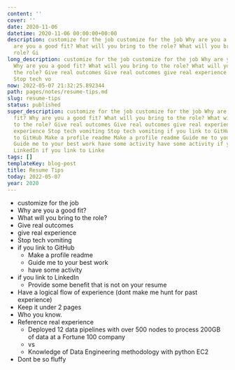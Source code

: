 ```yaml
---
content: ''
cover: ''
date: 2020-11-06
datetime: 2020-11-06 00:00:00+00:00
description: customize for the job customize for the job Why are you a good fit? Why
  are you a good fit? What will you bring to the role? What will you bring to the
  role? Gi
long_description: customize for the job customize for the job Why are you a good fit?
  Why are you a good fit? What will you bring to the role? What will you bring to
  the role? Give real outcomes Give real outcomes give real experience give real experience
  Stop tech vo
now: 2022-05-07 21:32:25.892344
path: pages/notes/resume-tips.md
slug: resume-tips
status: published
super_description: customize for the job customize for the job Why are you a good
  fit? Why are you a good fit? What will you bring to the role? What will you bring
  to the role? Give real outcomes Give real outcomes give real experience give real
  experience Stop tech vomiting Stop tech vomiting if you link to GitHub if you link
  to GitHub Make a profile readme Make a profile readme Guide me to your best work
  Guide me to your best work have some activity have some activity if you link to
  LinkedIn if you link to Linke
tags: []
templateKey: blog-post
title: Resume Tips
today: 2022-05-07
year: 2020
---
```


* customize for the job
* Why are you a good fit?
* What will you bring to the role?
* Give real outcomes
* give real experience
* Stop tech vomiting
* if you link to GitHub
  * Make a profile readme
  * Guide me to your best work
  * have some activity
* if you link to LinkedIn
  * Provide some benefit that is not on your resume
* Have a logical flow of experience (dont make me hunt for past experience)
* Keep it under 2 pages
* Who you know.
* Reference real experience
  * Deployed 12 data pipelines with over 500 nodes to process 200GB of data at a Fortune 100 company
  * vs
  * Knowledge of Data Engineering methodology with python EC2
* Dont be so fluffy